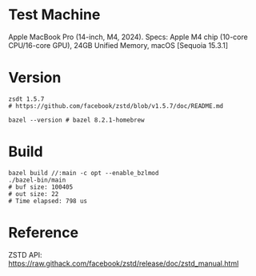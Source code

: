 # Test Machine
Apple MacBook Pro (14-inch, M4, 2024). Specs: Apple M4 chip (10-core CPU/16-core GPU), 24GB Unified Memory, macOS [Sequoia 15.3.1]
# Version
```shell
zsdt 1.5.7
# https://github.com/facebook/zstd/blob/v1.5.7/doc/README.md

bazel --version # bazel 8.2.1-homebrew
```
# Build
```shell
bazel build //:main -c opt --enable_bzlmod
./bazel-bin/main
# buf size: 100405
# out size: 22
# Time elapsed: 798 us
```
# Reference
ZSTD API: https://raw.githack.com/facebook/zstd/release/doc/zstd_manual.html
